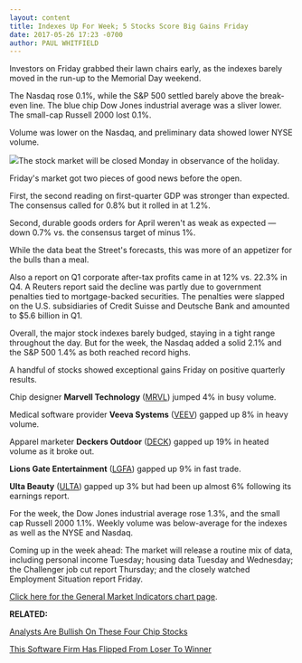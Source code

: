 ```yaml
---
layout: content
title: Indexes Up For Week; 5 Stocks Score Big Gains Friday
date: 2017-05-26 17:23 -0700
author: PAUL WHITFIELD
---
```








 Investors on Friday grabbed their lawn chairs early, as the indexes barely moved in the run-up to the Memorial Day weekend.


The Nasdaq rose 0.1%, while the S&P 500 settled barely above the break-even line. The blue chip Dow Jones industrial average was a sliver lower. The small-cap Russell 2000 lost 0.1%.


Volume was lower on the Nasdaq, and preliminary data showed lower NYSE volume.


![](https://www.investors.com/wp-content/uploads/2017/05/MP052617-204x300.png)The stock market will be closed Monday in observance of the holiday.


Friday's market got two pieces of good news before the open.


First, the second reading on first-quarter GDP was stronger than expected. The consensus called for 0.8% but it rolled in at 1.2%.


Second, durable goods orders for April weren't as weak as expected — down 0.7% vs. the consensus target of minus 1%.


While the data beat the Street's forecasts, this was more of an appetizer for the bulls than a meal.


Also a report on Q1 corporate after-tax profits came in at 12% vs. 22.3% in Q4. A Reuters report said the decline was partly due to government penalties tied to mortgage-backed securities. The penalties were slapped on the U.S. subsidiaries of Credit Suisse and Deutsche Bank and amounted to $5.6 billion in Q1.


Overall, the major stock indexes barely budged, staying in a tight range throughout the day. But for the week, the Nasdaq added a solid 2.1% and the S&P 500 1.4% as both reached record highs.


A handful of stocks showed exceptional gains Friday on positive quarterly results.


Chip designer **Marvell Technology** ([MRVL](https://research.investors.com/quote.aspx?symbol=MRVL)) jumped 4% in busy volume.


Medical software provider **Veeva Systems** ([VEEV](https://research.investors.com/quote.aspx?symbol=VEEV)) gapped up 8% in heavy volume.


Apparel marketer **Deckers Outdoor** ([DECK](https://research.investors.com/quote.aspx?symbol=DECK)) gapped up 19% in heated volume as it broke out.


**Lions Gate Entertainment** ([LGFA](https://research.investors.com/quote.aspx?symbol=LGFA)) gapped up 9% in fast trade.


**Ulta Beauty** ([ULTA](https://research.investors.com/quote.aspx?symbol=ULTA)) gapped up 3% but had been up almost 6% following its earnings report.


For the week, the Dow Jones industrial average rose 1.3%, and the small cap Russell 2000 1.1%. Weekly volume was below-average for the indexes as well as the NYSE and Nasdaq.


Coming up in the week ahead: The market will release a routine mix of data, including personal income Tuesday; housing data Tuesday and Wednesday; the Challenger job cut report Thursday; and the closely watched Employment Situation report Friday.


[Click here for the General Market Indicators chart page](https://www.investors.com/wp-content/uploads/2017/05/GMI_B07_052917.pdf).


**RELATED:**


[Analysts Are Bullish On These Four Chip Stocks](https://www.investors.com/research/ibd-industry-themes/marvell-technology-broadcom-qorvo-earn-price-target-hikes/)


[This Software Firm Has Flipped From Loser To Winner](https://www.investors.com/research/the-new-america/top-cloud-software-firm-workday-now-profitable-boasts-netflix-amazon-as-clients/)




